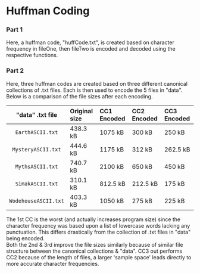 # Huffman Coding  
  
### Part 1  
Here, a huffman code, "huffCode.txt", is created based on character frequency in fileOne, then fileTwo is encoded and decoded using the respective functions.  
  
### Part 2  
Here, three huffman codes are created based on three different canonical collections of .txt files. Each is then used to encode the 5 files in "data". Below is a comparison of the file sizes after each encoding.
  

| **"data" .txt file** | Original size | CC1 Encoded | CC2 Encoded | CC3 Encoded |
|:---:|:---|:---|:---|:---|
|`EarthASCII.txt` | 438.3 kB  | 1075 kB | 300 kB  | 250 kB  |
|`MysteryASCII.txt` | 444.6 kB  | 1175 kB | 312 kB  | 262.5 kB  |
|`MythsASCII.txt` | 740.7 kB  | 2100 kB | 650 kB  | 450 kB  |
|`SimakASCII.txt` | 310.1 kB  | 812.5 kB | 212.5 kB  | 175 kB  |
|`WodehouseASCII.txt` | 403.3 kB  | 1050 kB | 275 kB  | 225 kB  |  
  
The 1st CC is the worst (and actually increases program size) since the character frequency was based upon a list of lowercase words lacking any punctuation. This differs drastically from the collection of .txt files in "data" being encoded.  
Both the 2nd & 3rd improve the file sizes similarly because of similar file structure between the canonical collections & "data". CC3 out performs CC2 because of the length of files, a larger 'sample space' leads directly to more accurate character frequencies.
